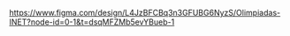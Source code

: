 https://www.figma.com/design/L4JzBFCBq3n3GFUBG6NyzS/Olimpiadas-INET?node-id=0-1&t=dsqMFZMb5evYBueb-1
